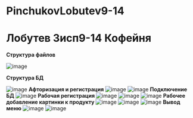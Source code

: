 # PinchukovLobutev9-14
<h1> Лобутев 3исп9-14 Кофейня</h1>

<b>Структура файлов</b>

![image](https://user-images.githubusercontent.com/114148739/218980949-492869d1-ec15-4da1-bccd-379ee66ccc41.png)

<b>Структура БД </b>

![image](https://user-images.githubusercontent.com/114148739/218981126-d6e1a8f6-83b7-4f98-9ae3-a776f9951fda.png)
<b>Афторизация и регистрация</b>
![image](https://user-images.githubusercontent.com/114148739/218981286-2cd2e5f2-34cb-4c77-bace-f18b7a6090fa.png)
![image](https://user-images.githubusercontent.com/114148739/218981299-0a57f61c-2e58-454a-a627-8c0288194efa.png)
<b>Подключение БД </b>
![image](https://user-images.githubusercontent.com/114148739/218981422-096b7847-d958-4594-a360-d1b527c83d34.png)
<b>Рабочая регистрация </b>
![image](https://user-images.githubusercontent.com/114148739/218982588-b9bd50c4-b802-4578-8f0f-dcad65f6b03c.png)
![image](https://user-images.githubusercontent.com/114148739/218981763-32534c4e-36d3-4b9d-8545-ebdfd2e7863b.png)
![image](https://user-images.githubusercontent.com/114148739/218982702-0307fd88-8d48-405d-944c-070b97c6614e.png)
<b>Рабочее добавление картинки к продукту </b>
![image](https://user-images.githubusercontent.com/114148739/219665455-84beedf3-3d76-4d0e-a456-f3ed589320d5.png)
![image](https://user-images.githubusercontent.com/114148739/219665466-a7388895-9653-45d6-8ac6-3dc1f3d173b5.png)
![image](https://user-images.githubusercontent.com/114148739/219850642-6c514a4f-6f9f-4c30-8714-7670c820285a.png)
<b>Вывод меню</b>
![image](https://user-images.githubusercontent.com/114148739/220130276-8003c58b-8dc1-41c7-9dc7-6b3d055a9b32.png)
![image](https://user-images.githubusercontent.com/114148739/220130281-7ec45dc0-d931-4072-b573-2b7a0a2b5811.png)

